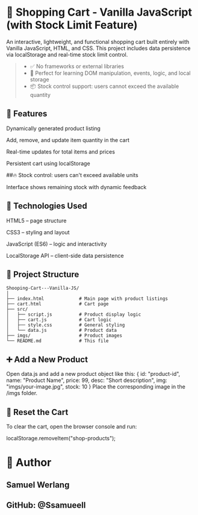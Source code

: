 # 🛒 Shopping Cart - Vanilla JavaScript (with Stock Limit Feature)
An interactive, lightweight, and functional shopping cart built entirely with Vanilla JavaScript, HTML, and CSS. This project includes data persistence via localStorage and real-time stock limit control.

>- ✅ No frameworks or external libraries
>- 🎯 Perfect for learning DOM manipulation, events, logic, and local storage
>- 📦 Stock control support: users cannot exceed the available quantity

## 🚀 Features
Dynamically generated product listing

Add, remove, and update item quantity in the cart

Real-time updates for total items and prices

Persistent cart using localStorage

##🔥 Stock control: users can't exceed available units

Interface shows remaining stock with dynamic feedback

## 🧠 Technologies Used
HTML5 – page structure

CSS3 – styling and layout

JavaScript (ES6) – logic and interactivity

LocalStorage API – client-side data persistence

## 📁 Project Structure
```
Shooping-Cart---Vanilla-JS/
│
├── index.html             # Main page with product listings
├── cart.html              # Cart page
├── src/
│   ├── script.js          # Product display logic
│   ├── cart.js            # Cart logic
│   ├── style.css          # General styling
│   └── data.js            # Product data
├── imgs/                  # Product images
└── README.md              # This file
```
## ➕ Add a New Product
Open data.js and add a new product object like this:
{
  id: "product-id",
  name: "Product Name",
  price: 99,
  desc: "Short description",
  img: "imgs/your-image.jpg",
  stock: 10
}
Place the corresponding image in the /imgs folder.

## 🔄 Reset the Cart
To clear the cart, open the browser console and run:

localStorage.removeItem("shop-products");

# 👤 Author
## Samuel Werlang
## GitHub: @Ssamueell


